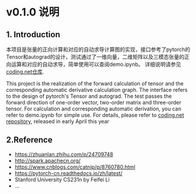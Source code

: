 # v0.1.0 说明 #
## 1. Introduction  ##
本项目是张量的正向计算和对应的自动求导计算图的实现，接口参考了pytorch的Tensor和autograd的设计，测试通过了一维向量，二维矩阵以及三模态张量的正向运算和对应的自动求导，简单使用可以查阅demo.ipynb。
详细说明请参见[coding.net仓库](https://harryhong.coding.net/public/MyTorch_autograd/MyTorch_autograd/git/files).

This project is the realization of the forward calculation of tensor and the corresponding automatic derivative calculation graph. The interface refers to the design of pytorch's Tensor and autograd. The test passes the forward direction of one-order vector, two-order matrix and three-order tensor. For calculation and corresponding automatic derivation, you can refer to demo.ipynb for simple use.
For details, please refer to [coding.net repository](https://harryhong.coding.net/public/MyTorch_autograd/MyTorch_autograd/git/files), released in early April this year


## 2.Reference ##
* https://zhuanlan.zhihu.com/p/24709748
* http://spark.apachecn.org/
* https://www.cnblogs.com/catnip/p/8760780.html
* https://pytorch-cn.readthedocs.io/zh/latest/
* Stanford University CS231n by Feifei Li
* ...
